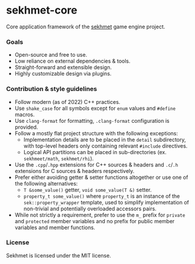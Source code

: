 # sekhmet-core

Core application framework of the [sekhmet](https://github.com/switch-blade-stuff/sekhmet-core) game engine project.

### Goals

* Open-source and free to use.
* Low reliance on external dependencies & tools.
* Straight-forward and extensible design.
* Highly customizable design via plugins.

### Contribution & style guidelines

* Follow modern (as of 2022) C++ practices.
* Use `shake_case` for all symbols except for `enum` values and `#define` macros.
* Use `clang-format` for formatting, `.clang-format` configuration is provided.
* Follow a mostly flat project structure with the following exceptions:
    * Implementation details are to be placed in the `detail` subdirectory, with top-level headers only containing
      relevant `#include` directives.
    * Logical API partitions can be placed in sub-directories (ex. `sekhmeet/math`, `sekhmet/rhi`).
* Use the `.cpp`/`.hpp` extensions for C++ sources & headers and `.c`/`.h` extensions for C sources & headers
  respectively.
* Prefer either avoiding getter & setter functions altogether or use one of the following alternatives:
    * `T &some_value()` getter, `void some_value(T &)` setter.
    * `property_t some_value()` where `property_t` is an instance of the `sek::property_wrapper` template,
      used to simplify implementation of non-trivial and potentially overloaded accessors pairs.
* While not strictly a requirement, prefer to use the `m_` prefix for `private` and `protected` member variables and no
  prefix for public member variables and member functions.

### License

Sekhmet is licensed under the MIT license.
